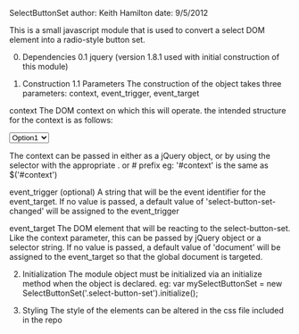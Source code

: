 SelectButtonSet
author: Keith Hamilton
date:   9/5/2012

This is a small javascript module that is used to convert a select DOM element into a radio-style button set.

0. Dependencies
  0.1 jquery (version 1.8.1 used with initial construction of this module)

1. Construction
  1.1 Parameters
  The construction of the object takes three parameters: context, event_trigger, event_target

  context
  The DOM context on which this will operate. the intended structure for the context is as follows:
    <div class='select-button-set'>
      <select class='select-button-set-select'>
        <option class='select-button-set-option' value='SomeValue'>Option1</option>
        <option class='select-button-set-option' value='SomeValue'>Option2</option>
        <option class='select-button-set-option' value='SomeValue'>Option3</option>
        ...
        <option class='select-button-set-option' value='SomeValue'>OptionN</option>
      </select>
    </div>
  
  The context can be passed in either as a jQuery object, or by using the selector with the appropriate . or # prefix
  eg: '#context' is the same as $('#context')
  

  event_trigger (optional)
  A string that will be the event identifier for the event_target. If no value is passed, a default value of 'select-button-set-changed' will be assigned to the event_trigger

  event_target
  The DOM element that will be reacting to the select-button-set. Like the context parameter, this can be passed by jQuery object or a selector string. 
  If no value is passed, a default value of 'document' will be assigned to the event_target so that the global document is targeted.

2. Initialization
  The module object must be initialized via an initialize method when the object is declared.
  eg:
    var mySelectButtonSet = new SelectButtonSet('.select-button-set').initialize();

3. Styling
  The style of the elements can be altered in the css file included in the repo


